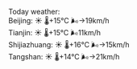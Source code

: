 Today weather:  
Beijing: ☀️ 🌡️+15°C 🌬️→19km/h  
Tianjin: ☀️ 🌡️+15°C 🌬️11km/h  
Shijiazhuang: ☀️ 🌡️+16°C 🌬️→15km/h  
Tangshan: ☀️ 🌡️+14°C 🌬️→21km/h  
